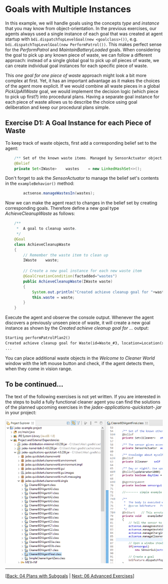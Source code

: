 # Goals with Multiple Instances

In this example, we will handle goals using the concepts *type* and *instance*
that you may know from object-orientation. In the previous exercises, our
agents always used a single instance of each goal that was created at agent
startup with `bdi.dispatchTopLevelGoal(new <goalclass>())`, e.g.
`bdi.dispatchTopLevelGoal(new PerformPatrol())`. This makes perfect
sense for the *PerformPatrol* and *MaintainBatteryLoaded* goals. When
considering the goal to pick up any known piece of waste, we can follow a
different approach: instead of a single global goal to pick up *all* pieces
of waste, we can create individual goal instances for each specific piece of
waste.

This *one goal for one piece of waste* approach might look a bit more complex
at first. Yet, it has an important advantage as it makes the choices of the
agent more explicit. If we would combine all waste pieces in a global
*PickUpAllWaste* goal, we would implement the decision logic (which piece
to pick up first?) into procedural plans. Having a separate goal instance for
each piece of waste allows us to describe the choice using goal deliberation
and keep our procedural plans simple.

## Exercise D1: A Goal Instance for each Piece of Waste

To keep track of waste objects, first add a corresponding belief set to the agent:

```java
    /** Set of the known waste items. Managed by SensorActuator object. */
    @Belief
    private Set<IWaste>    wastes    = new LinkedHashSet<>();
```

Don't forget to ask the *SensorActuator* to manage the belief set's contents
in the `exampleBehavior()` method:

```java
        actsense.manageWastesIn(wastes);
```

Now we can make the agent react to changes in the belief set by creating
corresponding goals. Therefore define a new goal type *AchieveCleanupWaste*
as follows:

```java
    /**
     *  A goal to cleanup waste.
     */
    @Goal
    class AchieveCleanupWaste
    {
        // Remember the waste item to clean up
        IWaste    waste;

        // Create a new goal instance for each new waste item
        @GoalCreationCondition(factadded="wastes")
        public AchieveCleanupWaste(IWaste waste)
        {
            System.out.println("Created achieve cleanup goal for "+waste);
            this.waste = waste;
        }
    }
```

Execute the agent and observe the console output. Whenever the agent discovers a
previously unseen piece of waste, it will create a new goal instance as shown
by the *Created achieve cleanup goal for ...* output:

```txt
Starting performPatrolPlan2()
Created achieve cleanup goal for Waste(id=Waste_#3, location=Location(x=0.3, y=0.5))
...
```

You can place additional waste objects in the *Welcome to Cleaner World*
window with the left mouse button and check, if the agent detects them,
when they come in vision range.

## To be continued...

The text of the following exercises is not yet written.
If you are interested in the steps to build a fully functional cleaner agent
you can find the solutions of the planned upcoming exercises in the *jadex-applications-quickstart-<version>.jar*
in your project:

![](solutions-jar.png)

---
[[Back: 04 Plans with Subgoals](04%20Plans%20with%20Subgoals.md) | [Next: 06 Advanced Exercises](06%20Advanced%20Exercises.md)]
